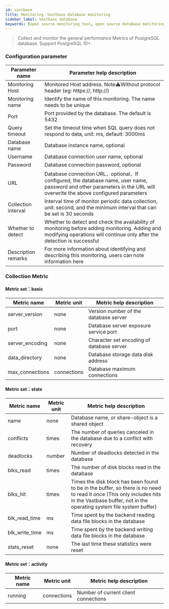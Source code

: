 ```yaml
---
id: vastbase  
title: Monitoring：Vastbase database monitoring      
sidebar_label: Vastbase database   
keywords: [open source monitoring tool, open source database monitoring tool, monitoring vastbase database metrics]
---
```


> Collect and monitor the general performance Metrics of PostgreSQL database. Support PostgreSQL 10+.

### Configuration parameter

|   Parameter name    | Parameter help description                                                                                                                                                |
|---------------------|---------------------------------------------------------------------------------------------------------------------------------------------------------------------------|
| Monitoring Host     | Monitored Host address. Note⚠️Without protocol header (eg: https://, http://)                                                                                             |
| Monitoring name     | Identify the name of this monitoring. The name needs to be unique                                                                                                         |
| Port                | Port provided by the database. The default is 5432                                                                                                                        |
| Query timeout       | Set the timeout time when SQL query does not respond to data, unit: ms, default: 3000ms                                                                                   |
| Database name       | Database instance name, optional                                                                                                                                          |
| Username            | Database connection user name, optional                                                                                                                                   |
| Password            | Database connection password, optional                                                                                                                                    |
| URL                 | Database connection URL，optional，If configured, the database name, user name, password and other parameters in the URL will overwrite the above configured parameters     |
| Collection interval | Interval time of monitor periodic data collection, unit: second, and the minimum interval that can be set is 30 seconds                                                   |
| Whether to detect   | Whether to detect and check the availability of monitoring before adding monitoring. Adding and modifying operations will continue only after the detection is successful |
| Description remarks | For more information about identifying and describing this monitoring, users can note information here                                                                    |

### Collection Metric

#### Metric set：basic

|   Metric name   | Metric unit |          Metric help description          |
|-----------------|-------------|-------------------------------------------|
| server_version  | none        | Version number of the database server     |
| port            | none        | Database server exposure service port     |
| server_encoding | none        | Character set encoding of database server |
| data_directory  | none        | Database storage data disk address        |
| max_connections | connections | Database maximum connections              |

#### Metric set：state

|  Metric name   | Metric unit |                                                                                    Metric help description                                                                                    |
|----------------|-------------|-----------------------------------------------------------------------------------------------------------------------------------------------------------------------------------------------|
| name           | none        | Database name, or share-object is a shared object                                                                                                                                             |
| conflicts      | times       | The number of queries canceled in the database due to a conflict with recovery                                                                                                                |
| deadlocks      | number      | Number of deadlocks detected in the database                                                                                                                                                  |
| blks_read      | times       | The number of disk blocks read in the database                                                                                                                                                |
| blks_hit       | times       | Times the disk block has been found to be in the buffer, so there is no need to read it once (This only includes hits in the Vastbase buffer, not in the operating system file system buffer) |
| blk_read_time  | ms          | Time spent by the backend reading data file blocks in the database                                                                                                                            |
| blk_write_time | ms          | Time spent by the backend writing data file blocks in the database                                                                                                                            |
| stats_reset    | none        | The last time these statistics were reset                                                                                                                                                     |

#### Metric set：activity

| Metric name | Metric unit |       Metric help description        |
|-------------|-------------|--------------------------------------|
| running     | connections | Number of current client connections |

